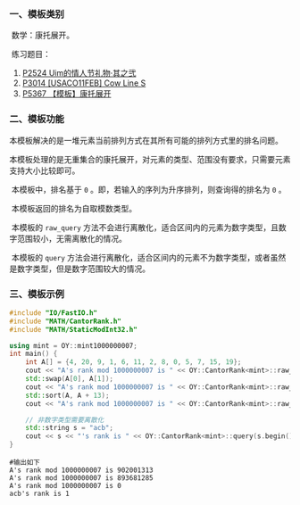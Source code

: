 ### 一、模板类别

​	数学：康托展开。

​	练习题目：

1. [P2524 Uim的情人节礼物·其之弐](https://www.luogu.com.cn/problem/P2524)
2. [P3014 [USACO11FEB] Cow Line S](https://www.luogu.com.cn/problem/P3014)
3. [P5367 【模板】康托展开](https://www.luogu.com.cn/problem/P5367)

### 二、模板功能

   本模板解决的是一堆元素当前排列方式在其所有可能的排列方式里的排名问题。

​	本模板处理的是无重集合的康托展开，对元素的类型、范围没有要求，只需要元素支持大小比较即可。

​	本模板中，排名基于 `0` 。即，若输入的序列为升序排列，则查询得的排名为 `0` 。

​	本模板返回的排名为自取模数类型。

​	本模板的 `raw_query` 方法不会进行离散化，适合区间内的元素为数字类型，且数字范围较小，无需离散化的情况。

​	本模板的 `query` 方法会进行离散化，适合区间内的元素不为数字类型，或者虽然是数字类型，但是数字范围较大的情况。

### 三、模板示例

```c++
#include "IO/FastIO.h"
#include "MATH/CantorRank.h"
#include "MATH/StaticModInt32.h"

using mint = OY::mint1000000007;
int main() {
    int A[] = {4, 20, 9, 1, 6, 11, 2, 8, 0, 5, 7, 15, 19};
    cout << "A's rank mod 1000000007 is " << OY::CantorRank<mint>::raw_query(A, A + 13) << endl;
    std::swap(A[0], A[1]);
    cout << "A's rank mod 1000000007 is " << OY::CantorRank<mint>::raw_query(A, A + 13) << endl;
    std::sort(A, A + 13);
    cout << "A's rank mod 1000000007 is " << OY::CantorRank<mint>::raw_query(A, A + 13) << endl;

    // 非数字类型需要离散化
    std::string s = "acb";
    cout << s << "'s rank is " << OY::CantorRank<mint>::query(s.begin(), s.end()) << endl;
}
```

```
#输出如下
A's rank mod 1000000007 is 902001313
A's rank mod 1000000007 is 893681285
A's rank mod 1000000007 is 0
acb's rank is 1

```

